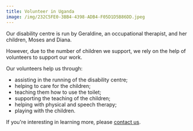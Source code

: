 ```yaml
---
title: Volunteer in Uganda
image: /img/232C5FE0-3BB4-4398-ADB4-F05D1D5B86DD.jpeg
---
```

Our disability centre is run by Geraldine, an occupational therapist, and her children, Moses and Diana.

However, due to the number of children we support, we rely on the help of volunteers to support our work.

Our volunteers help us through:

* assisting in the running of the disability centre;
* helping to care for the children;
* teaching them how to use the toilet;
* supporting the teaching of the children;
* helping with physical and speech therapy;
* playing with the children.

If you're interesting in learning more, please [contact us](/contact).
